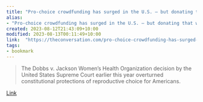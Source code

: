 ```yaml
---
title: "Pro-choice crowdfunding has surged in the U.S. — but donating that way has risks"
alias:
- "Pro-choice crowdfunding has surged in the U.S. — but donating that way has risks"
created: 2023-08-12T21:43:09+10:00
modified: 2023-08-13T00:11:49+10:00
link:  "https://theconversation.com/pro-choice-crowdfunding-has-surged-in-the-u-s-but-donating-that-way-has-risks-195279"
tags:
- bookmark
---
```


> The Dobbs v. Jackson Women’s Health Organization decision by the United States Supreme Court earlier this year overturned constitutional protections of reproductive choice for Americans.

[Link](https://theconversation.com/pro-choice-crowdfunding-has-surged-in-the-u-s-but-donating-that-way-has-risks-195279)